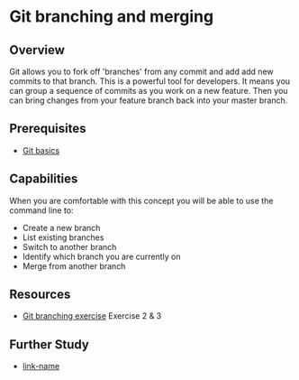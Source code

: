 # Git branching and merging 

## Overview
Git allows you to fork off 'branches' from any commit and add add new commits to that branch. This is a powerful tool for developers. It means you can group a sequence of commits as you work on a new feature. Then you can bring changes from your feature branch back into your master branch.

## Prerequisites 

* [Git basics](../git-basics)

## Capabilities

When you are comfortable with this concept you will be able to use the command line to:

* Create a new branch
* List existing branches
* Switch to another branch
* Identify which branch you are currently on
* Merge from another branch


## Resources

* [Git branching exercise](http://pcottle.github.io/learnGitBranching/) Exercise 2 & 3

## Further Study

* [link-name](link.com)


